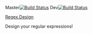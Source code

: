 Master[![Build Status](https://travis-ci.org/DanielLeone/regex-design.svg?branch=master)](https://travis-ci.org/DanielLeone/regex-design)
Dev[![Build Status](https://travis-ci.org/DanielLeone/regex-design.svg?branch=dev)](https://travis-ci.org/DanielLeone/regex-design)

[Regex.Design](http://regex.design)

Design your regular expressions!
